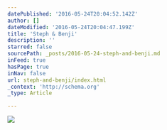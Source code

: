 ```yaml
---
datePublished: '2016-05-24T20:04:52.142Z'
author: []
dateModified: '2016-05-24T20:04:47.199Z'
title: 'Steph & Benji'
description: ''
starred: false
sourcePath: _posts/2016-05-24-steph-and-benji.md
inFeed: true
hasPage: true
inNav: false
url: steph-and-benji/index.html
_context: 'http://schema.org'
_type: Article

---
```

![](https://the-grid-user-content.s3-us-west-2.amazonaws.com/77275af2-f2c8-4b4b-9a71-cd3263cd5661.jpg)